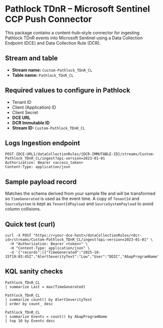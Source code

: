 # Pathlock TDnR – Microsoft Sentinel CCP Push Connector

This package contains a content-hub–style connector for ingesting Pathlock TDnR events into Microsoft Sentinel using a Data Collection Endpoint (DCE) and Data Collection Rule (DCR).

## Stream and table
- **Stream name:** `Custom-Pathlock_TDnR_CL`
- **Table name:** `Pathlock_TDnR_CL`

## Required values to configure in Pathlock
- Tenant ID
- Client (Application) ID
- Client Secret
- **DCE URL**
- **DCR Immutable ID**
- **Stream ID:** `Custom-Pathlock_TDnR_CL`

## Logs Ingestion endpoint
```
POST {DCE-URL}/dataCollectionRules/{DCR-IMMUTABLE-ID}/streams/Custom-Pathlock_TDnR_CL/ingest?api-version=2023-01-01
Authorization: Bearer <access_token>
Content-Type: application/json
```

## Sample payload record
Matches the schema derived from your sample file and will be transformed so `TimeGenerated` is used as the event time.
A copy of `TenantId` and `SourceSystem` is kept as `TenantIdPayload` and `SourceSystemPayload` to avoid column collisions.

## Quick test (curl)
```
curl -X POST "https://<your-dce-host>/dataCollectionRules/<dcr-id>/streams/Custom-Pathlock_TDnR_CL/ingest?api-version=2023-01-01" \
  -H "Authorization: Bearer <token>" \
  -H "Content-Type: application/json" \
  -d '{"records":[{"TimeGenerated":"2025-10-15T19:03:45Z","AlertSeverityText":"Low","User":"DDIC","AbapProgramName":"R_TEST","ClientId":"800"}]}'
```

## KQL sanity checks
```kusto
Pathlock_TDnR_CL
| summarize Last = max(TimeGenerated)

Pathlock_TDnR_CL
| summarize count() by AlertSeverityText
| order by count_ desc

Pathlock_TDnR_CL
| summarize Events = count() by AbapProgramName
| top 10 by Events desc
```
